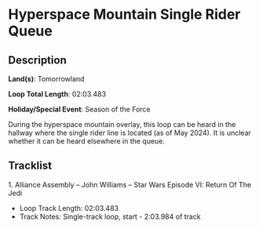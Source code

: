 # Hyperspace Mountain Single Rider Queue

## Description

**Land(s)**: Tomorrowland

**Loop Total Length**: 02:03.483

**Holiday/Special Event**: Season of the Force

During the hyperspace mountain overlay, this loop can be heard in the hallway where the single rider line is located (as of May 2024). It is unclear whether it can be heard elsewhere in the queue.

## Tracklist

1\. Alliance Assembly – John Williams – Star Wars Episode VI: Return Of The Jedi

- Loop Track Length: 02:03.483
- Track Notes: Single-track loop, start - 2:03.984 of track
